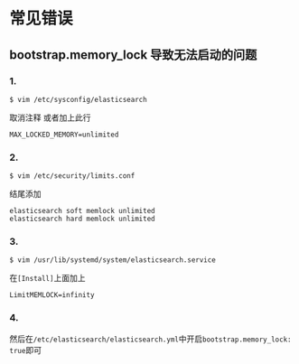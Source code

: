 # 常见错误

## bootstrap.memory_lock 导致无法启动的问题
### 1. 

```
$ vim /etc/sysconfig/elasticsearch
```
取消注释 或者加上此行
```
MAX_LOCKED_MEMORY=unlimited
```

### 2. 

```
$ vim /etc/security/limits.conf
```

结尾添加

```
elasticsearch soft memlock unlimited
elasticsearch hard memlock unlimited
```

### 3. 

```
$ vim /usr/lib/systemd/system/elasticsearch.service
```

在`[Install]`上面加上

```
LimitMEMLOCK=infinity
```

### 4. 

然后在`/etc/elasticsearch/elasticsearch.yml`中开启`bootstrap.memory_lock: true`即可